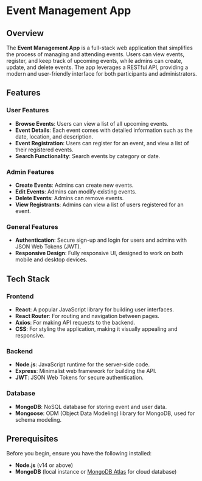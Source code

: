 
# Event Management App

## Overview

The **Event Management App** is a full-stack web application that simplifies the process of managing and attending events. Users can view events, register, and keep track of upcoming events, while admins can create, update, and delete events. The app leverages a RESTful API, providing a modern and user-friendly interface for both participants and administrators.

## Features

### User Features
- **Browse Events**: Users can view a list of all upcoming events.
- **Event Details**: Each event comes with detailed information such as the date, location, and description.
- **Event Registration**: Users can register for an event, and view a list of their registered events.
- **Search Functionality**: Search events by category or date.
  
### Admin Features
- **Create Events**: Admins can create new events.
- **Edit Events**: Admins can modify existing events.
- **Delete Events**: Admins can remove events.
- **View Registrants**: Admins can view a list of users registered for an event.

### General Features
- **Authentication**: Secure sign-up and login for users and admins with JSON Web Tokens (JWT).
- **Responsive Design**: Fully responsive UI, designed to work on both mobile and desktop devices.

## Tech Stack

### Frontend
- **React**: A popular JavaScript library for building user interfaces.
- **React Router**: For routing and navigation between pages.
- **Axios**: For making API requests to the backend.
- **CSS**: For styling the application, making it visually appealing and responsive.

### Backend
- **Node.js**: JavaScript runtime for the server-side code.
- **Express**: Minimalist web framework for building the API.
- **JWT**: JSON Web Tokens for secure authentication.
  
### Database
- **MongoDB**: NoSQL database for storing event and user data.
- **Mongoose**: ODM (Object Data Modeling) library for MongoDB, used for schema modeling.

## Prerequisites

Before you begin, ensure you have the following installed:
- **Node.js** (v14 or above)
- **MongoDB** (local instance or [MongoDB Atlas](https://www.mongodb.com/cloud/atlas) for cloud database)

